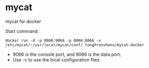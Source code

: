 # mycat
mycat for docker

Start command:

```shell
docker run -d -p 9066:9066 -p 8066:8066 -v /etc/mycat/:/usr/local/mycat/conf/ longhronshens/mycat-docker
```
- 9066 is the console port, and 8066 is the data port.
- Use -v to use the local configuration files.
